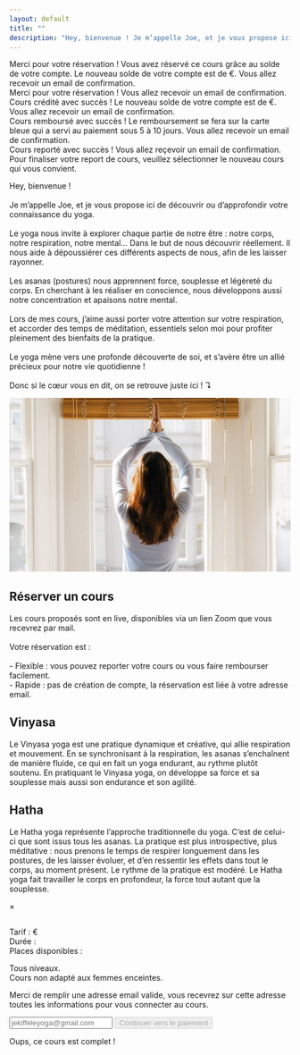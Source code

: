 ```yaml
---
layout: default
title: ""
description: "Hey, bienvenue ! Je m’appelle Joe, et je vous propose ici de découvrir ou d’approfondir votre connaissance du yoga."
---
```


<div id="payment-credit-successful" class="infobox end-of-flow-success">
	Merci pour votre réservation ! Vous avez réservé ce cours grâce au solde de votre compte. Le nouveau solde de votre compte est de <span class="new-balance"></span>€. Vous allez recevoir un email de confirmation.
</div>

<div id="payment-successful" class="infobox end-of-flow-success">
	Merci pour votre réservation ! Vous allez recevoir un email de confirmation.
</div>

<div id="credit-successful" class="infobox end-of-flow-success">
	Cours crédité avec succès ! Le nouveau solde de votre compte est de <span class="new-balance"></span>€. Vous allez recevoir un email de confirmation.
</div>

<div id="refund-successful" class="infobox end-of-flow-success">
	Cours remboursé avec succès ! Le remboursement se fera sur la carte bleue qui a servi au paiement sous 5 à 10 jours. Vous allez recevoir un email de confirmation.
</div>

<div id="postpone-successful" class="infobox end-of-flow-success">
	Cours reporté avec succès ! Vous allez reçevoir un email de confirmation. 
</div>

<div id="postpone-mode" class="infobox">
	Pour finaliser votre report de cours, veuillez sélectionner le nouveau cours qui vous convient. 
</div>

<div id="welcome" class="infobox">
	<p>
		Hey, bienvenue ! 
		<br/>
		<br/>
		Je m’appelle Joe, et je vous propose ici de découvrir ou d’approfondir votre connaissance du yoga. 
		<br/>
		<br/>
		Le yoga nous invite à explorer chaque partie de notre être : notre corps, notre respiration, notre mental... Dans le but de nous découvrir réellement. Il nous aide à dépoussiérer ces différents aspects de nous, afin de les laisser rayonner. 
		<br/>
		<br/>
		Les asanas (postures) nous apprennent force, souplesse et légèreté du corps. En cherchant à les réaliser en conscience, nous développons aussi notre concentration et apaisons notre mental.
		<br/>
		<br/>
                Lors de mes cours, j’aime aussi porter votre attention sur votre respiration, et accorder des temps de méditation, essentiels selon moi pour profiter pleinement des bienfaits de la pratique. 
		<br/>
		<br/>
		Le yoga mène vers une profonde découverte de soi, et s’avère être un allié précieux pour notre vie quotidienne ! 
		<br/>
		<br/>
		Donc si le cœur vous en dit, on se retrouve juste ici ! ↴
	</p>
	<img id="v-posture-yoga" src="assets/v-posture-yoga.jpg"/>
</div>


<div id="book">
	<div>
		<h2>Réserver un cours</h2>
		<div id='calendar'></div>
	</div>
	<p>Les cours proposés sont en live, disponibles via un lien Zoom que vous recevrez par mail.<br/><br/>Votre réservation est :<br/><br/>- Flexible : vous pouvez reporter votre cours ou vous faire rembourser facilement.<br/>- Rapide : pas de création de compte, la réservation est liée à votre adresse email.</p>
</div>


<div id="yoga-types-info">
	<div class="infobox">
		<h2>Vinyasa</h2>
		<p>Le Vinyasa yoga est une pratique dynamique et créative, qui allie respiration et mouvement. En se synchronisant à la respiration, les asanas s’enchaînent de manière fluide, ce qui en fait un yoga endurant, au rythme plutôt soutenu. En pratiquant le Vinyasa yoga, on développe sa force et sa souplesse mais aussi son endurance et son agilité. </p>
	</div>
	<div class="infobox">
		<h2>Hatha</h2>
		<p>Le Hatha yoga représente l’approche traditionnelle du yoga. C‘est de celui-ci que sont issus tous les asanas. La pratique est plus introspective, plus méditative : nous prenons le temps de respirer longuement dans les postures, de les laisser évoluer, et d’en ressentir les effets dans tout le corps, au moment présent. Le rythme de la pratique est modéré. Le Hatha yoga fait travailler le corps en profondeur, la force tout autant que la souplesse. </p>
	</div>
</div>

<div id="modal">
  <div>
    <span id="close-modal">&times;</span>
    <div id="lesson-info">
    	<h2 id="lesson-title"></h2>
    	<p id="lesson-time"></p>
    	<p>
    		Tarif : <span id="lesson-price"></span>€<br/>
    		Durée : <span id="lesson-duration"></span><br/>
    		Places disponibles : <span id="lesson-bookings-remaining"></span>
    		<p id="lesson-description"></p>
    		<p id="lesson-warning">Tous niveaux.<br/>Cours non adapté aux femmes enceintes.</p>
    	</p>
    </div>
    <div class="booking" id="booking-info">
    	<p>Merci de remplir une adresse email valide, vous recevrez sur cette adresse toutes les informations pour vous connecter au cours.</p>
    	<input type="email" name="email" placeholder="jekiffeleyoga@gmail.com" id="email" />
    	<button id="lesson-book" disabled="disabled" type="submit">Continuer vers le paiement<span id="wait"></span></button>
    </div>
    <div class="booking" id="booking-full">
    	<p>Oups, ce cours est complet !</p>
    </div>
  </div>
</div>


<div>
	<script src="https://js.stripe.com/v3"></script>
	<script src="https://cdn.jsdelivr.net/npm/fullcalendar@5.3.2/main.min.js" integrity="sha256-mMw9aRRFx9TK/L0dn25GKxH/WH7rtFTp+P9Uma+2+zc=" crossorigin="anonymous"></script>
	<link rel="stylesheet" href="https://cdn.jsdelivr.net/npm/fullcalendar@5.3.2/main.min.css" integrity="sha256-uq9PNlMzB+1h01Ij9cx7zeE2OR2pLAfRw3uUUOOPKdA=" crossorigin="anonymous">
	<script>
	  document.addEventListener('DOMContentLoaded', function() {
		// Utils
		window.vars = {postponeMode: false}
	  function replaceForLesson(name, text) {
	    document.getElementById("lesson-" + name).innerText = text
	  }
	  // If end of flow
	  if (window.location.hash == "#payment-successful") {
	    document.getElementById("payment-successful").style.display = "block"
	  }
	  else if (window.location.hash.startsWith("#payment-credit-successful")) {
	    document.getElementById("payment-credit-successful").style.display = "block"
	    document.querySelectorAll(".new-balance").forEach((el) => {
	    	el.innerText = window.location.hash.split(":")[1]
	    })
	  }
	  else if (window.location.hash == "#postpone-successful") {
	    document.getElementById("postpone-successful").style.display = "block"
	  }
	  else if (window.location.hash == "#refund-successful") {
	    document.getElementById("refund-successful").style.display = "block"
	  }
	  else if (window.location.hash.startsWith("#credit-successful")) {
	    document.getElementById("credit-successful").style.display = "block"
	    document.querySelectorAll(".new-balance").forEach((el) => {
	    	el.innerText = window.location.hash.split(":")[1]
	    })
	  }
	  // If postpone mode
          const emailInput = document.getElementById('email')
	  if (window.location.hash.startsWith("#postpone?")) {
	  	const params = new URLSearchParams(window.location.hash.slice(10))
	  	window.vars.postponeMode = true
                emailInput.value = params.get("customerEmail")
                amplitude.getInstance().setUserId(params.get("customerEmail"))
                emailInput.disabled = true
	  	window.vars.customerId = params.get("customerId")
	  	window.vars.lessonToPostponeId = params.get("lessonToPostponeId")
	  	window.vars.alreadyBookedLessons = params.get("alreadyBookedLessons").split(",")
	    document.getElementById("postpone-mode").style.display = "block"
	    document.querySelector("#lesson-book").innerHTML = "Reporter pour ce cours" + document.querySelector("#lesson-book").innerHTML.replace(/^[^<]+/, "")
	  }
	    // Vars
	    const modal = document.getElementById("modal")
	    const calendarEl = document.getElementById('calendar');
	    const lessonBook = document.getElementById("lesson-book")
	    const reEmail = /^\w+([-+.']\w+)*@\w+([-.]\w+)*\.\w+([-.]\w+)*$/
	    const stripe = Stripe('pk_live_Pn9Hu57ZG2cuRQ0eplC3KcEl00mgnX2Bfg');
            if (!window.vars.postponeMode) {
			// Restore previous email inputed
			const previousEmail = localStorage.getItem('email')
			if (previousEmail) {
				emailInput.value = previousEmail
                                amplitude.getInstance().setUserId(previousEmail)
			}
            }
		  // Modal handling
	    closeModal = () => { modal.style.display = "none"; amplitude.getInstance().logEvent('closeModal') }
	    document.getElementById("close-modal").addEventListener("click", closeModal)
	    window.addEventListener("click", (event) => {
	      event.target == modal && closeModal()
	    })
			// Fetch events
	  	fetch('{{site.apiBaseUrl}}/events.json')
		  .then(response => {
		  	if (response.ok) {
		  		return response.json()
		  	} else {
		  		throw new Error("No OK response")
		  	}
		  })
		  .then(events => {
		  	const filter = (window.vars.postponeMode) ? window.vars.alreadyBookedLessons : []
		  	const filteredEvents = events.filter(e => ! filter.includes(e.id))
		  	calendar.addEventSource({
		  		events: filteredEvents,
		  		color: "#74503b",
		  		textColor: "white"
		  	})
		  })
		  .catch(err => {
		  	console.error(err)
		  	calendarEl.prepend("Impossible de récupérer les cours actuellement, revenez plus tard.")
        amplitude.getInstance().logEvent('errGetEvents', {err: String(err)})
		  })
	    // Validate email in real time
	  	emailInput.addEventListener("input", (event) => {
	      	lessonBook.disabled = ! reEmail.test(String(event.target.value).toLowerCase())
	    })
	    emailInput.dispatchEvent(new Event("input"))
	    // Init FullCalendar
	    const calendar = new FullCalendar.Calendar(calendarEl, {
	      initialView: 'dayGridWeek',
	      titleFormat: { day: 'numeric', month: 'short' },
	      locale: 'fr',
	      firstDay: 1,
	      buttonText: {
	        today: "Aujourd'hui"
	      },
	      eventDisplay: "block",
	      eventTimeFormat: {
	        hour: '2-digit',
	        minute: '2-digit',
	        meridiem: false
	      },
	      height: "auto",
              viewDidMount: (view, el) => {
                amplitude.getInstance().logEvent('changeCalendarView', {range: view.title})

              },
	      eventClick: (info) => {
	      	// Populate the modal
	      	const {durationHuman, startHuman} = datetimeToFrenchDatetimeAndDuration(info.event.start, info.event.end)
	        const bookingsRemaining = info.event.extendedProps.bookings_remaining
	        document.getElementById("booking-info").style.display = (bookingsRemaining > 0) ? "block" : "none"
	        document.getElementById("booking-full").style.display = (bookingsRemaining > 0) ? "none" : "block"
	        window.vars.lessonId = info.event.id
                amplitude.getInstance().logEvent('clickEvent', {id: info.event.id, name: `${info.event.extendedProps.long_title} ${startHuman}`})
	        ;[
	          ["title", info.event.extendedProps.long_title],
	          ["description", info.event.extendedProps.description],
	          ["time", startHuman],
	          ["duration", durationHuman],
	          ["price", info.event.extendedProps.price],
	          ["bookings-remaining", bookingsRemaining],
	        ].map(r => replaceForLesson(r[0], r[1]))
	        // Diplay it
	        modal.style.display = "flex"
          amplitude.getInstance().logEvent('openModal')
	      }
	    })
	    calendar.render()
	    // Handle modal submit button
	  	document.getElementById('lesson-book').addEventListener("click", () => {
	  		// Loading animation
  		  clearAnimation = animateWaitElement(document.getElementById("wait"), lessonBook)
	  		// Save email
	  		const email = emailInput.value
	  		localStorage.setItem('email', email)
        amplitude.getInstance().setUserId(email)
	  		if (window.vars.postponeMode) {
		  		// Postpone
          amplitude.getInstance().logEvent('clickPostpone', {id: window.vars.lessonToPostponeId, newId: window.vars.lessonId})
		     	fetch(
	      		`{{site.apiBaseUrl}}/account/postpone?customerId=${window.vars.customerId}&id=${window.vars.lessonToPostponeId}&newId=${window.vars.lessonId}`,
	      		{ method: "POST" }
	      	)
	        .then(response => {
	        	if (response.ok) {
	        		window.scrollTo({ top: 0, behavior: 'auto' })
	        		window.location.hash = "#postpone-successful"
	        		window.location.reload()
	        	} else {
	        		throw new Error("No OK response")
	        	}
	        })
	        .catch(err => {
	        	clearAnimation()
	        	console.error(err)
	        	document.getElementById("booking-info").append("Impossible de reporter le cours, veuillez rééssayer plus tard.")
            amplitude.getInstance().logEvent('errPostpone', {err: String(err)})
	        })
	  		} else {
		  		// Create a Stripe Session
          amplitude.getInstance().logEvent('clickBook', {id: window.vars.lessonId})
		     	fetch(
	      		"{{site.apiBaseUrl}}/setupNewBooking",
	      		{
	      			method: "POST",
	      			headers: { "Content-Type": "application/json" },
	      			body: JSON.stringify({
	    					id: window.vars.lessonId,
	    					email: email
	      			})
	      	})
	        .then(response => {
	        	if (response.ok) {
	        		return response.json()
	        	} else {
	        		throw new Error("No OK response")
	        	}
	        })
	        .then(j => {
	        	if (j.redirect_to_hash) {
	        		window.scrollTo({ top: 0, behavior: 'auto' })
	        		window.location.hash = j.redirect_to_hash
	        		window.location.reload()
	        	} else {
	        		stripe.redirectToCheckout({"sessionId": j.stripe_session_id})
	        	}
	        })
	        .catch(err => {
	        	clearAnimation()
	        	console.error(err)
	        	document.getElementById("booking-info").append("Impossible de mettre en place le paiement, veuillez rééssayer plus tard.")
            amplitude.getInstance().logEvent('errBook', {err: String(err)})
	        })
	  		}
	    })
	  })
	</script>
</div>
